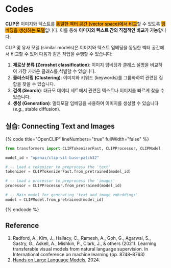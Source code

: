 # Codes

**CLIP은** 이미지와 텍스트를 <mark style="background-color:orange;">동일한 벡터 공간 (vector space)에서 비교</mark>할 수 있도록 <mark style="background-color:orange;">임베딩을 생성하는 모델</mark>입니다. 이를 통해 **이미지와 텍스트 간의 직접적인 비교가 가능**합니다.

CLIP 및 유사 모델 (similar models)은 이미지와 텍스트 임베딩을 동일한 벡터 공간에서 비교할 수 있어 다음과 같은 작업을 수행할 수 있습니다:

1. **제로샷 분류 (Zeroshot classification)**: 이미지 임베딩과 클래스 설명을 비교하여 가장 가까운 클래스를 식별할 수 있습니다.
2. **클러스터링 (Clustering)**: 이미지와 키워드 (keywords)를 그룹화하여 관련된 집합을 찾을 수 있습니다.
3. **검색 (Search)**: 대규모 데이터 세트에서 관련된 텍스트나 이미지를 빠르게 찾을 수 있습니다.
4. **생성 (Generation)**: 멀티모달 임베딩을 사용하여 이미지를 생성할 수 있습니다 (_e.g._, stable diffusion).

## 실습: Connecting Text and Images&#x20;

{% code title="OpenCLIP" lineNumbers="true" fullWidth="false" %}
```python
from transformers import CLIPTokenizerFast, CLIPProcessor, CLIPModel

model_id = "openai/clip-vit-base-patch32"

# -- Load a tokenizer to preprocess the 'text'
tokenizer = CLIPTokenizerFast.from_pretrained(model_id)

# -- Load a processor to preprocess the 'images'
processor = CLIPProcessor.from_pretrained(model_id)

# -- Main model for generating 'text and image embeddings'
model = CLIPModel.from_pretrained(model_id)
```
{% endcode %}







## Reference

1. Radford, A., Kim, J., Hallacy, C., Ramesh, A., Goh, G., Agarwal, S., Sastry, G., Askell, A., Mishkin, P., Clark, J., & others (2021). Learning transferable visual models from natural language supervision. In International conference on machine learning (pp. 8748–8763)
2. [Hands on Large Language Models](https://learning.oreilly.com/library/view/hands-on-large-language/9781098150952/ch05.html#transformers\_for\_vision), 2024.
